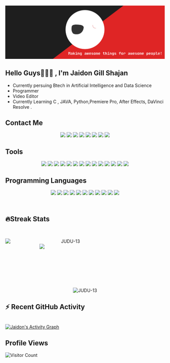 [![JUDU](bla.svg)](https://github.com/JUDU-13)

## Hello Guys🥳👨‍💻 , I'm Jaidon Gill Shajan
* Currently persuing Btech in Artificial Intelligence and Data Science
* Programmer 
* Video Editor
* Currently Learning C , JAVA, Python,Premiere Pro, After Effects, DaVinci Resolve .
## Contact Me
<p align="center">
<a href="http://instagram.com/_judu_13"><img src="https://img.icons8.com/bubbles/60/000000/instagram-new--v2.png"/></a>
<a href="https://www.facebook.com/JRJ013"><img src="https://img.icons8.com/bubbles/60/000000/facebook-new--v2.png"/></a>
<a href="https://twitter.com/_judu_13"><img src="https://img.icons8.com/bubbles/60/null/twitter-circled.png"/></a>
<a href="https://www.linkedin.com/in/jaidon-gill-shajan-7360791a8"><img src="https://img.icons8.com/bubbles/60/000000/linkedin--v2.png"/></a>
<a href="https://www.snapchat.com/add/judu_13?share_id=zmwOVsIBiCA&locale=en-IN"><img src="https://img.icons8.com/bubbles/60/000000/snapchat--v2.png"/></a>
<a href="https://www.reddit.com/u/JUDU_13?utm_medium=android_app&utm_source=share"><img src="https://img.icons8.com/bubbles/60/000000/reddit--v2.png"/></a>
<a href="https://wa.me/+919074802552"><img src="https://img.icons8.com/bubbles/60/000000/whatsapp.png"/></a>
<a href="https://www.discordapp.com/users/JAIDON-GILL-SHAJAN#2817"><img src="https://img.icons8.com/bubbles/60/000000/discord.png"/></a>
</p>

## Tools
<p align="center">
<img src="https://img.icons8.com/color/60/000000/visual-studio-code-2019.png"/>
<img src="https://img.icons8.com/color/60/000000/adobe-premiere-pro--v1.png"/>
<img src="https://img.icons8.com/color/60/000000/adobe-after-effects--v1.png"/>
<img src="https://img.icons8.com/color/60/000000/davinci-resolve--v1.png"/>
<img src="https://img.icons8.com/ios-filled/60/000000/obs-studio.png"/>
<img src="https://img.icons8.com/color/60/000000/audacity.png"/>
<img src="https://img.icons8.com/ios-filled/60/000000/unity.png"/>
<img src="https://img.icons8.com/fluency/60/null/jupyter.png"/>
<img src="https://img.icons8.com/fluency/60/null/matlab.png"/>
<img src="https://img.icons8.com/color/60/null/figma--v1.png"/>
<img src="https://img.icons8.com/color/60/null/blender-3d.png"/>
<img src="https://img.icons8.com/color/60/null/pycharm.png"/>
<img src="https://img.icons8.com/fluency/60/null/anaconda--v2.png"/>	
<img src="https://img.icons8.com/color/60/null/linux--v1.png"/>	
</p>


## Programming Languages
<p align="center">
<img src="https://img.icons8.com/color/60/000000/html-5--v1.png"/>
<img src="https://img.icons8.com/color/60/000000/java-coffee-cup-logo--v2.png"/>
<img src="https://img.icons8.com/color/60/000000/python--v2.png"/>
<img src="https://img.icons8.com/color/60/000000/c-programming.png"/>
<img src="https://img.icons8.com/plasticine/60/000000/microsoft-visual-basic-6.png"/>
<img src="https://img.icons8.com/color/60/000000/kotlin.png"/>
<img src="https://img.icons8.com/color/60/null/tensorflow.png"/>
<img src="https://img.icons8.com/windows/60/null/xml-file.png"/>
<img src="https://img.icons8.com/fluency/60/null/r-project.png"/>
<img src="https://img.icons8.com/color/60/null/c-sharp-logo-2.png"/>	
<img src="https://img.icons8.com/officel/60/null/xaml.png"/>
</p>
<br/>

## 🔥Streak Stats

<br>
<p align=center>
  <div align=center>
    <img align="left" width=396 src="https://github-readme-streak-stats.herokuapp.com/?user=JUDU-13&theme=react&hide_border=true&bg_color=0D1117" alt="JUDU-13" />
    <img align="right" width=396 src="https://github-readme-stats.vercel.app/api?username=JUDU-13&show_icons=true&count_private=true&theme=react&border_color=61dafb&hide_border=true&count_private=true&show_icons=false" />
  </div>
  <br><br><br><br><br><br><br><br><br>
  <div align=center>
    <img align="center" src="https://github-readme-stats.vercel.app/api/top-langs?username=JUDU-13&show_icons=true&count_private=true&langs_count=10&hide=ruby&locale=en&layout=compact&hide_border=true&theme=react" alt="JUDU-13" />
	</div>
	</p>

## ⚡ Recent GitHub Activity
  <br/>
   <a href="https://github.com/JUDU-13"><img alt="Jaidon's Activity Graph" src="https://activity-graph.herokuapp.com/graph?username=JUDU-13&custom_title=Jaidon Gill%20Shajan's%20Contribution%20Graph&theme=react-dark" /></a>
  <br/>


## Profile Views
![Visitor Count](https://profile-counter.glitch.me/{JUDU-13}/count.svg)







